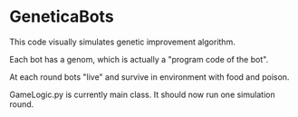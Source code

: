 # GeneticaBots

This code visually simulates genetic improvement algorithm.

Each bot has a genom, which is actually a "program code of the bot".

At each round bots "live" and survive in environment with food and poison.

GameLogic.py is currently main class. It should now run one simulation round.
